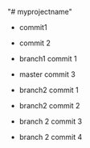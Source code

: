 "# myprojectname"

- commit1
- commit 2


- branch1 commit 1


- master commit 3


- branch2 commit 1

- branch2 commit 2
- branch 2 commit 3
- branch 2 commit 4

